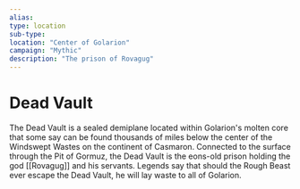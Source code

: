 ```yaml
---
alias: 
type: location
sub-type:
location: "Center of Golarion"
campaign: "Mythic"
description: "The prison of Rovagug"
---
```

# Dead Vault
The Dead Vault is a sealed demiplane located within Golarion's molten core that some say can be found thousands of miles below the center of the Windswept Wastes on the continent of Casmaron. Connected to the surface through the Pit of Gormuz, the Dead Vault is the eons-old prison holding the god [[Rovagug]] and his servants. Legends say that should the Rough Beast ever escape the Dead Vault, he will lay waste to all of Golarion.


